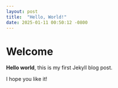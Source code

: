 ```yaml
---
layout: post
title:  "Hello, World!"
date: 2025-01-11 00:50:12 -0800
---
```


# Welcome

**Hello world**, this is my first Jekyll blog post.

I hope you like it!